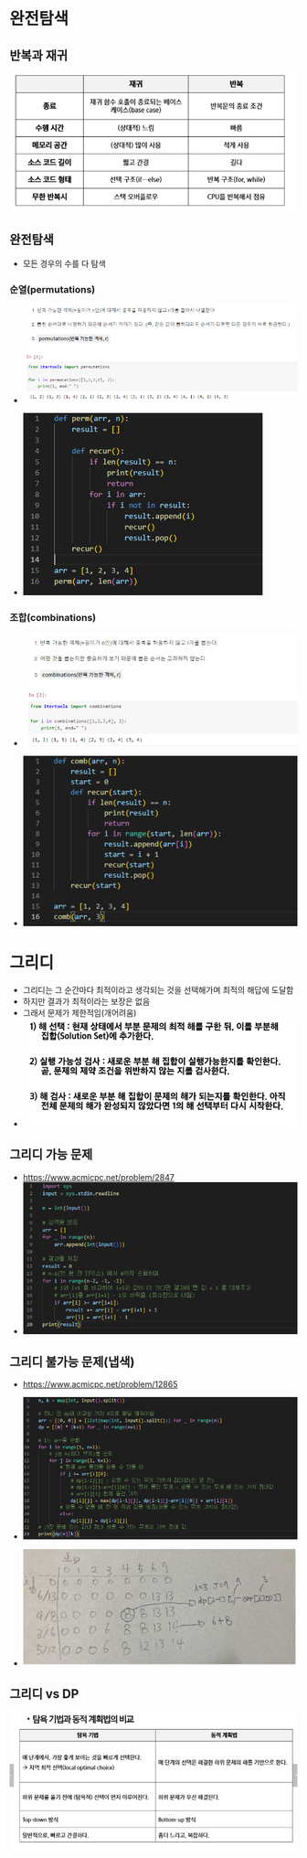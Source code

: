 # 완전탐색

## 반복과 재귀

![image-20220620235827013](완탐.assets/image-20220620235827013.png)

## 완전탐색

- 모든 경우의 수를 다 탐색

### 순열(**permutations**)

- ![image-20220621000504631](완탐.assets/image-20220621000504631.png)

- ![image-20220621005547403](완탐.assets/image-20220621005547403.png)

### 조합(**combinations**)

- ![image-20220621000522695](완탐.assets/image-20220621000522695.png)

- ![image-20220621005603930](완탐.assets/image-20220621005603930.png)

# 그리디

- 그리디는 그 순간마다 최적이라고 생각되는 것을 선택해가며 최적의 해답에 도달함
- 하지만 결과가 최적이라는 보장은 없음
- 그래서 문제가 제한적임(개어려움)
- ![image-20220621005827027](완탐.assets/image-20220621005827027.png)

## 그리디 가능 문제

- https://www.acmicpc.net/problem/2847
- ![image-20220621010301330](완탐.assets/image-20220621010301330.png)

## 그리디 불가능 문제(냅색)

- https://www.acmicpc.net/problem/12865
- ![image-20220621010044316](완탐.assets/image-20220621010044316.png)

- ![image-20220621102607841](완탐.assets/image-20220621102607841.png)

## 그리디 vs DP

![image-20220621010502483](완탐.assets/image-20220621010502483.png)